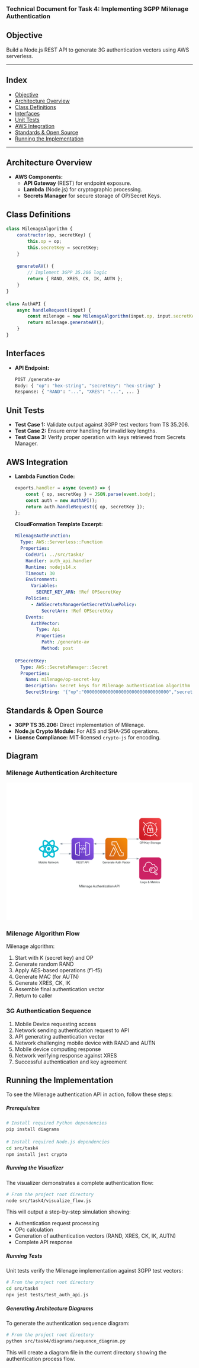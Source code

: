 ### **Technical Document for Task 4: Implementing 3GPP Milenage Authentication**  

## **Objective**
Build a Node.js REST API to generate 3G authentication vectors using AWS serverless.  

---

## **Index**
- [Objective](#objective)
- [Architecture Overview](#architecture-overview)
- [Class Definitions](#class-definitions)
- [Interfaces](#interfaces)
- [Unit Tests](#unit-tests)
- [AWS Integration](#aws-integration)
- [Standards & Open Source](#standards--open-source)
- [Running the Implementation](#running-the-implementation)

---

## Architecture Overview
- **AWS Components:**  
  - **API Gateway** (REST) for endpoint exposure.  
  - **Lambda** (Node.js) for cryptographic processing.  
  - **Secrets Manager** for secure storage of OP/Secret Keys.

## Class Definitions
```javascript
class MilenageAlgorithm {
    constructor(op, secretKey) {
        this.op = op;
        this.secretKey = secretKey;
    }

    generateAV() {
        // Implement 3GPP 35.206 logic
        return { RAND, XRES, CK, IK, AUTN };
    }
}

class AuthAPI {
    async handleRequest(input) {
        const milenage = new MilenageAlgorithm(input.op, input.secretKey);
        return milenage.generateAV();
    }
}
```

## Interfaces
- **API Endpoint:**  
  ```bash
  POST /generate-av
  Body: { "op": "hex-string", "secretKey": "hex-string" }
  Response: { "RAND": "...", "XRES": "...", ... }
  ```

## Unit Tests
- **Test Case 1:** Validate output against 3GPP test vectors from TS 35.206.  
- **Test Case 2:** Ensure error handling for invalid key lengths.
- **Test Case 3:** Verify proper operation with keys retrieved from Secrets Manager.

## AWS Integration
- **Lambda Function Code:**  
  ```javascript
  exports.handler = async (event) => {
      const { op, secretKey } = JSON.parse(event.body);
      const auth = new AuthAPI();
      return auth.handleRequest({ op, secretKey });
  };
  ```

  **CloudFormation Template Excerpt:**
  ```yaml
  MilenageAuthFunction:
    Type: AWS::Serverless::Function
    Properties:
      CodeUri: ../src/task4/
      Handler: auth_api.handler
      Runtime: nodejs14.x
      Timeout: 30
      Environment:
        Variables:
          SECRET_KEY_ARN: !Ref OPSecretKey
      Policies:
        - AWSSecretsManagerGetSecretValuePolicy:
            SecretArn: !Ref OPSecretKey
      Events:
        AuthVector:
          Type: Api
          Properties:
            Path: /generate-av
            Method: post

  OPSecretKey:
    Type: AWS::SecretsManager::Secret
    Properties:
      Name: milenage/op-secret-key
      Description: Secret keys for Milenage authentication algorithm
      SecretString: '{"op":"00000000000000000000000000000000","secretKey":"00000000000000000000000000000000"}'
  ```

## Standards & Open Source
- **3GPP TS 35.206:** Direct implementation of Milenage.
- **Node.js Crypto Module:** For AES and SHA-256 operations.
- **License Compliance:** MIT-licensed `crypto-js` for encoding.

## Diagram

### Milenage Authentication Architecture
![Milenage Authentication Architecture](milenage_authentication_api.png)

### Milenage Algorithm Flow
Milenage algorithm:
1. Start with K (secret key) and OP
2. Generate random RAND
3. Apply AES-based operations (f1-f5)
4. Generate MAC (for AUTN)
5. Generate XRES, CK, IK
6. Assemble final authentication vector
7. Return to caller

### 3G Authentication Sequence
1. Mobile Device requesting access
2. Network sending authentication request to API
3. API generating authentication vector
4. Network challenging mobile device with RAND and AUTN
5. Mobile device computing response
6. Network verifying response against XRES
7. Successful authentication and key agreement

## **Running the Implementation**

To see the Milenage authentication API in action, follow these steps:

##### Prerequisites
```bash
# Install required Python dependencies
pip install diagrams

# Install required Node.js dependencies
cd src/task4
npm install jest crypto
```

##### Running the Visualizer
The visualizer demonstrates a complete authentication flow:

```bash
# From the project root directory
node src/task4/visualize_flow.js
```

This will output a step-by-step simulation showing:
- Authentication request processing
- OPc calculation
- Generation of authentication vectors (RAND, XRES, CK, IK, AUTN)
- Complete API response

##### Running Tests
Unit tests verify the Milenage implementation against 3GPP test vectors:

```bash
# From the project root directory
cd src/task4
npx jest tests/test_auth_api.js
```

##### Generating Architecture Diagrams
To generate the authentication sequence diagram:

```bash
# From the project root directory
python src/task4/diagrams/sequence_diagram.py
```

This will create a diagram file in the current directory showing the authentication process flow.
